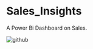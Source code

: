 # Sales_Insights
A Power Bi Dashboard on Sales. 

![github](https://user-images.githubusercontent.com/87280331/186480287-0ada1766-eb90-4be3-84ba-6a2fa9c33232.JPG)

